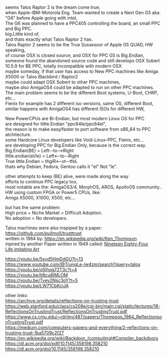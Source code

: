 seems Talos Raptor 2 is the dream come true, </br>
when Apple-IBM-Motorola Eng. Team wanted to create a Next Gen G5 aka. "G6" before Apple going with intel, </br>
The G6 was planned to have a PPC405 controlling the board, an small PPC and Big PPC. </br>
big.Little kind of, </br>
and thats exactly what Talos Raptor 2 has. </br>
Talos Raptor 2 seems to be the True Sussesoor of Apple G5 QUAD, HW speaking,  </br>
of course OSX is closed source, and OSX for PPC G5 is Big.Endian,  </br>
someone found the abandoned source code and still develops OSX Sobert 10.5.9 for BE PPC, totally incompatible with modern OSX </br>
maybe someday, if that user has access to New PPC machines like Amiga X5000 or Talos Blackbird / Raptor2 </br>
maybe could adapt OSX Sobert to other PPC machines, </br>
maybe also AmigaOS4 could be adapted to run on other PPC machines. </br>
The main problem seems to be the different Boot systems, U-Boot, CHRP, etc... </br>
Fienix for example has 2 different iso versions, same OS, different Boot, </br>
similar happens with AmigaOS4 has different ISOs for different HW, </br>

New PowerCPUs are Bi-Endian, but most modern Linux OS for PPC </br>
are designed for little.Endian "ppc64le/ppc64el", </br>
the reason is to make easy/faster to port software from x86_64 to PPC atchitecture.  </br>
some Hardcore Linux developers like Void-Linux-PPC, Fienix, etc... </br>
are developing PPC for Big.Endian Only, because is the correct way. </br>
Big.Endian(BE) = Left--to-->Right </br>
little.endian(el/le) = Left<--to--Right </br>
True little.Endian = thgiR<--ot--tfeL </br>
thats why Debian, Fedora, Gentoo calls it "el" Not "le". </br> 

other attempts to keep (BE) alive, were made along the way </br>
efforts to continue PPC legacy too, </br>
most notable are the: AmigaOS3/4, MorphOS, AROS, ApolloOS community.. </br>
HW using custom FPGA or Power5 CPUs, like: </br>
Amiga X5000, X1000, X500, etc... </br>

but has the same problem: </br>
High price + Niche Market = Difficult Adoption.  </br>
No adoption = No developers. </br>

Talos machines were also inspiped by a paper:  </br>
https://github.com/pullmoll/trusttrust </br>
written in 1984 by: https://en.wikipedia.org/wiki/Ken_Thompson </br>
inpired by another Paper written in 1949 called: [Nineteen Eighty-Four](https://en.wikipedia.org/wiki/Nineteen_Eighty-Four) </br>
[Life imitating Art](https://en.wikipedia.org/wiki/Life_imitating_art) </br>

https://youtu.be/5syd5HmDdGU?t=13 </br>
https://www.youtube.com/@TrungLe-lw4zm/search?query=talos </br>
https://youtu.be/o5Ihqg72T3c?t=4 </br>
https://youtu.be/lt8cu8IMLOM </br>
https://youtu.be/Tvey2Nsc3oY?t=5 </br>
https://youtu.be/LW71CbKcjJA </br>

other links:  </br>
https://archive.org/details/reflections-on-trusting-trust </br>
https://web.stanford.edu/class/cs208e/cgi-bin/main.cgi/static/lectures/18-ReflectionsOnTrustingTrust/ReflectionsOnTrustingTrust.pdf </br>
https://www.cs.cmu.edu/~rdriley/487/papers/Thompson_1984_ReflectionsonTrustingTrust.pdf </br>
https://medium.com/computers-papers-and-everything/2-reflections-on-trusting-trust-1ba5709c2f27 </br>
https://en.wikipedia.org/wiki/Backdoor_(computing)#Compiler_backdoors </br>
https://dl.acm.org/doi/pdf/10.1145/358198.358210 </br>
https://dl.acm.org/doi/10.1145/358198.358210 </br>
